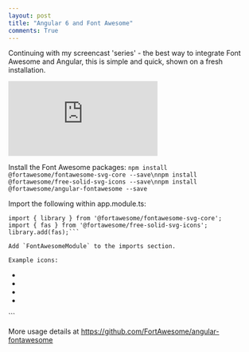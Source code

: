 ```yaml
---
layout: post
title: "Angular 6 and Font Awesome"
comments: True
---
```


Continuing with my screencast 'series' - the best way to integrate Font Awesome and Angular, this is simple and quick, shown on a fresh installation.

<p style="text-align: center">
<div class='embed-container'><iframe src='https://www.youtube.com/embed/HCCos5odyqg' frameborder='0' allowfullscreen></iframe></div>
</p>


Install the Font Awesome packages:
```npm install @fortawesome/fontawesome-svg-core --save\nnpm install @fortawesome/free-solid-svg-icons --save\nnpm install @fortawesome/angular-fontawesome --save```


Import the following within app.module.ts:
```import { FontAwesomeModule } from '@fortawesome/angular-fontawesome';
import { library } from '@fortawesome/fontawesome-svg-core';
import { fas } from '@fortawesome/free-solid-svg-icons';
library.add(fas);```

Add `FontAwesomeModule` to the imports section.

Example icons:
```
<ul>
  <li><fa-icon icon="coffee" size="3x"></fa-icon></li>
  <li><fa-icon icon="check"></fa-icon></li>
  <li><fa-icon icon="spinner" spin="true" size="3x"></fa-icon></li>
  <li><fa-icon icon="envelope" rotate="90"></fa-icon></li>
  </ul>
```

More usage details at <a href="https://github.com/FortAwesome/angular-fontawesome">https://github.com/FortAwesome/angular-fontawesome</a>